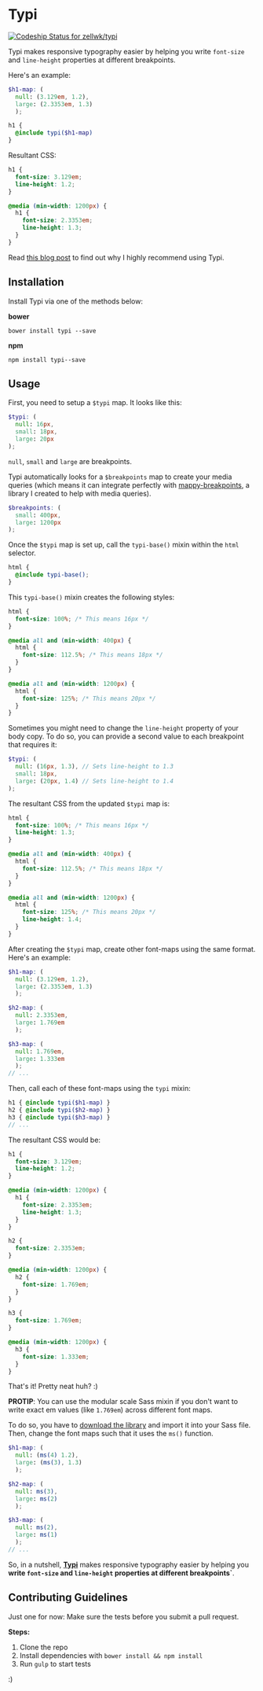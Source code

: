 # Typi 

[ ![Codeship Status for zellwk/typi](https://codeship.com/projects/4d0e1e40-9b6c-0133-8b7e-7a41677d4861/status?branch=master)](https://codeship.com/projects/126777)

Typi makes responsive typography easier by helping you write `font-size` and `line-height` properties at different breakpoints. 

Here's an example: 

```scss
$h1-map: (
  null: (3.129em, 1.2),
  large: (2.3353em, 1.3)
  );

h1 {
  @include typi($h1-map)
}
```

Resultant CSS: 

```css
h1 {
  font-size: 3.129em;
  line-height: 1.2;
}

@media (min-width: 1200px) {
  h1 {
    font-size: 2.3353em;
    line-height: 1.3;
  }
}
```

Read [this blog post](http://www.zell-weekeat.com/responsive-typography) to find out why I highly recommend using Typi.

## Installation 

Install Typi via one of the methods below:

**bower**

```
bower install typi --save
```

**npm**
```
npm install typi--save
```

## Usage 

First, you need to setup a `$typi` map. It looks like this:

```scss
$typi: (
  null: 16px,
  small: 18px,
  large: 20px
);
```

`null`, `small` and `large` are breakpoints.

Typi automatically looks for a `$breakpoints` map to create your media queries (which means it can integrate perfectly with [mappy-breakpoints](https://github.com/zellwk/mappy-breakpoints), a library I created to help with media queries).

```scss
$breakpoints: (
  small: 400px,
  large: 1200px
);
```

Once the `$typi` map is set up, call the `typi-base()` mixin within the `html` selector.

```scss
html {
  @include typi-base();  
}
```

This `typi-base()` mixin creates the following styles: 

```css
html {
  font-size: 100%; /* This means 16px */
}

@media all and (min-width: 400px) {
  html {
    font-size: 112.5%; /* This means 18px */
  }
}

@media all and (min-width: 1200px) {
  html {
    font-size: 125%; /* This means 20px */
  }
}
```

Sometimes you might need to change the `line-height` property of your body copy. To do so, you can provide a second value to each breakpoint that requires it:

```scss
$typi: (
  null: (16px, 1.3), // Sets line-height to 1.3
  small: 18px,
  large: (20px, 1.4) // Sets line-height to 1.4
);
```

The resultant CSS from the updated `$typi` map is:

```css
html {
  font-size: 100%; /* This means 16px */
  line-height: 1.3;
}

@media all and (min-width: 400px) {
  html {
    font-size: 112.5%; /* This means 18px */
  }
}

@media all and (min-width: 1200px) {
  html {
    font-size: 125%; /* This means 20px */
    line-height: 1.4;
  }
}
```

After creating the `$typi` map, create other font-maps using the same format. Here's an example:

```scss
$h1-map: (
  null: (3.129em, 1.2),
  large: (2.3353em, 1.3)
  );

$h2-map: (
  null: 2.3353em,
  large: 1.769em
  );

$h3-map: (
  null: 1.769em,
  large: 1.333em
  );
// ...
```

Then, call each of these font-maps using the `typi` mixin:

```scss
h1 { @include typi($h1-map) }
h2 { @include typi($h2-map) }
h3 { @include typi($h3-map) }
// ...
```

The resultant CSS would be:

```css
h1 {
  font-size: 3.129em;
  line-height: 1.2;
}

@media (min-width: 1200px) {
  h1 {
    font-size: 2.3353em;
    line-height: 1.3;
  }
}

h2 {
  font-size: 2.3353em;
}

@media (min-width: 1200px) {
  h2 {
    font-size: 1.769em;
  }
}

h3 {
  font-size: 1.769em;
}

@media (min-width: 1200px) {
  h3 {
    font-size: 1.333em;
  }
}
```

That's it! Pretty neat huh? :)

**PROTIP**: You can use the modular scale Sass mixin if you don't want to write exact em values (like `1.769em`) across different font maps.

To do so, you have to [download the library](https://github.com/modularscale/modularscale-sass) and import it into your Sass file. Then, change the font maps such that it uses the `ms()` function.

```scss
$h1-map: (
  null: (ms(4) 1.2),
  large: (ms(3), 1.3)
  );

$h2-map: (
  null: ms(3),
  large: ms(2)
  );

$h3-map: (
  null: ms(2),
  large: ms(1)
  );
// ...
```

So, in a nutshell, **[Typi](https://github.com/zellwk/typi)** makes responsive typography easier by helping you **write `font-size` and `line-height` properties at different breakpoints`**.

## Contributing Guidelines

Just one for now: Make sure the tests before you submit a pull request. 

**Steps:**

1. Clone the repo
2. Install dependencies with `bower install && npm install`
3. Run `gulp` to start tests

:)
